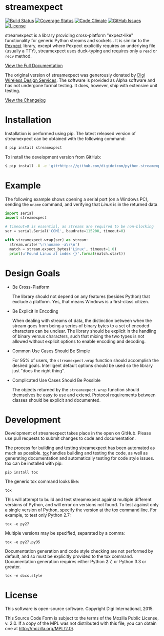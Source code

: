 streamexpect
============

[![Build Status](https://travis-ci.org/digidotcom/python-streamexpect.svg?branch=master)](https://travis-ci.org/digidotcom/python-streamexpect)
[![Coverage Status](https://img.shields.io/coveralls/digidotcom/python-streamexpect.svg)](https://coveralls.io/r/digidotcom/python-streamexpect)
[![Code Climate](https://img.shields.io/codeclimate/github/digidotcom/python-streamexpect.svg)](https://codeclimate.com/github/digidotcom/python-streamexpect)
[![GitHub Issues](https://img.shields.io/github/issues/digidotcom/python-streamexpect.svg)](https://github.com/digi.com/python-streamexpect/issues)
[![License](https://img.shields.io/badge/license-MPL%202.0-blue.svg)](https://github.com/digidotcom/python-streamexpect/blob/master/LICENSE.txt)

streamexpect is a library providing cross-platform "expect-like" functionality
for generic Python streams and sockets . It is similar to the
[Pexpect](https://pexpect.readthedocs.org>) library, except where Pexpect
explicitly requires an underlying file (usually a TTY), streamexpect uses
duck-typing and requires only a `read` or `recv` method.

[View the Full Documentation](https://digidotcom.github.io/python-streamexpect)

The original version of streamexpect was generously donated by
[Digi](http://www.digi.com) [Wireless Design Services](http://www.digi.com/wds).
The software is provided as Alpha software and has not undergone formal
testing. It does, however, ship with extensive unit testing.

[View the Changelog](https://github.com/digidotcom/python-streamexpect/blob/master/CHANGELOG.md)

Installation
============

Installation is performed using pip. The latest released version of
streamexpect can be obtained with the following command:

```sh
$ pip install streamexpect
```

To install the development version from GitHub:

```sh
$ pip install -U -e 'git+https://github.com/digidotcom/python-streamexpect#egg=streamexpect'
```

Example
=======

The following example shows opening a serial port (on a Windows PC), sending
the `uname` command, and verifying that _Linux_ is in the returned data.

```python
import serial
import streamexpect

# timeout=0 is essential, as streams are required to be non-blocking
ser = serial.Serial('COM1', baudrate=115200, timeout=0)

with streamexpect.wrap(ser) as stream:
  stream.write('\r\nuname -a\r\n')
  match = stream.expect_bytes('Linux', timeout=1.0)
  print(u'Found Linux at index {}'.format(match.start))
```


Design Goals
============

* Be Cross-Platform

  The library should not depend on any features (besides Python) that exclude a
  platform. Yes, that means Windows is a first-class citizen.

* Be Explicit In Encoding

  When dealing with streams of data, the distinction between when the stream
  goes from being a series of binary bytes to a set of encoded characters can
  be unclear. The library should be explicit in the handling of binary versus
  characters, such that mixing the two types is not allowed without explicit
  options to enable encoding and decoding.

* Common Use Cases Should Be Simple

  For 95% of users, the `streamexpect.wrap` function should accomplish the
  desired goals. Intelligent default options should be used so the library just
  "does the right thing".

* Complicated Use Cases Should Be Possible

  The objects returned by the `streamexpect.wrap` function should themselves be
  easy to use and extend. Protocol requirements between classes should be
  explicit and documented.


Development
===========

Development of streamexpect takes place in the open on GitHub. Please use pull
requests to submit changes to code and documentation.

The process for building and testing streamexpect has been automated as much as
possible. [tox](https://testrun.org/tox/) handles building and testing the
code, as well as generating documentation and automatically testing for code
style issues. tox can be installed with pip:

    pip install tox

The generic tox command looks like:

    tox

This will attempt to build and test streamexpect against multiple different
versions of Python, and will error on versions not found. To test against only
a single version of Python, specify the version at the tox command line. For
example, to test only Python 2.7:

    tox -e py27

Multiple versions may be specified, separated by a comma:

    tox -e py27,py35

Documentation generation and code style checking are not performed by default,
and so must be explicitly provided to the tox command. Documentation generation
requires either Python 2.7, or Python 3.3 or greater.

    tox -e docs,style


License
=======

This software is open-source software. Copyright Digi International, 2015.

This Source Code Form is subject to the terms of the Mozilla Public
License, v. 2.0. If a copy of the MPL was not distributed with this file,
you can obtain one at http://mozilla.org/MPL/2.0/.
